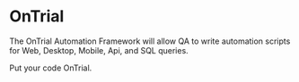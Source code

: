 # OnTrial

The OnTrial Automation Framework will allow QA to write automation scripts for Web, Desktop, Mobile, Api, and SQL queries. 

Put your code OnTrial.

